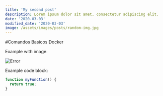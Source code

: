 ```yaml
---
title: 'My second post'
description: Lorem ipsum dolor sit amet, consectetur adipiscing elit.
date: '2020-03-03'
modified_date: '2020-03-03'
image: /assets/images/posts/random-img.jpg
---
```


#Comandos Basicos Docker

Example with image:

![Error](@@baseUrl@@/assets/images/posts/error.png)

Example code block:

```js
function myFunction() {
  return true;
}
```
